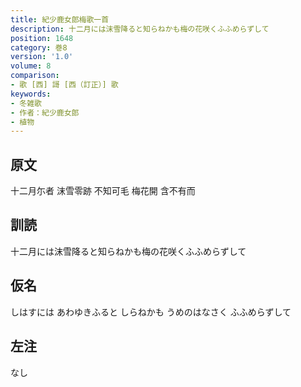 ```yaml
---
title: 紀少鹿女郎梅歌一首
description: 十二月には沫雪降ると知らねかも梅の花咲くふふめらずして
position: 1648
category: 巻8
version: '1.0'
volume: 8
comparison:
- 歌 [西] 謌 [西（訂正）] 歌
keywords:
- 冬雑歌
- 作者：紀少鹿女郎
- 植物
---
```


## 原文

十二月尓者 沫雪零跡 不知可毛 梅花開 含不有而

## 訓読

十二月には沫雪降ると知らねかも梅の花咲くふふめらずして

## 仮名

しはすには あわゆきふると しらねかも うめのはなさく ふふめらずして

## 左注

なし
